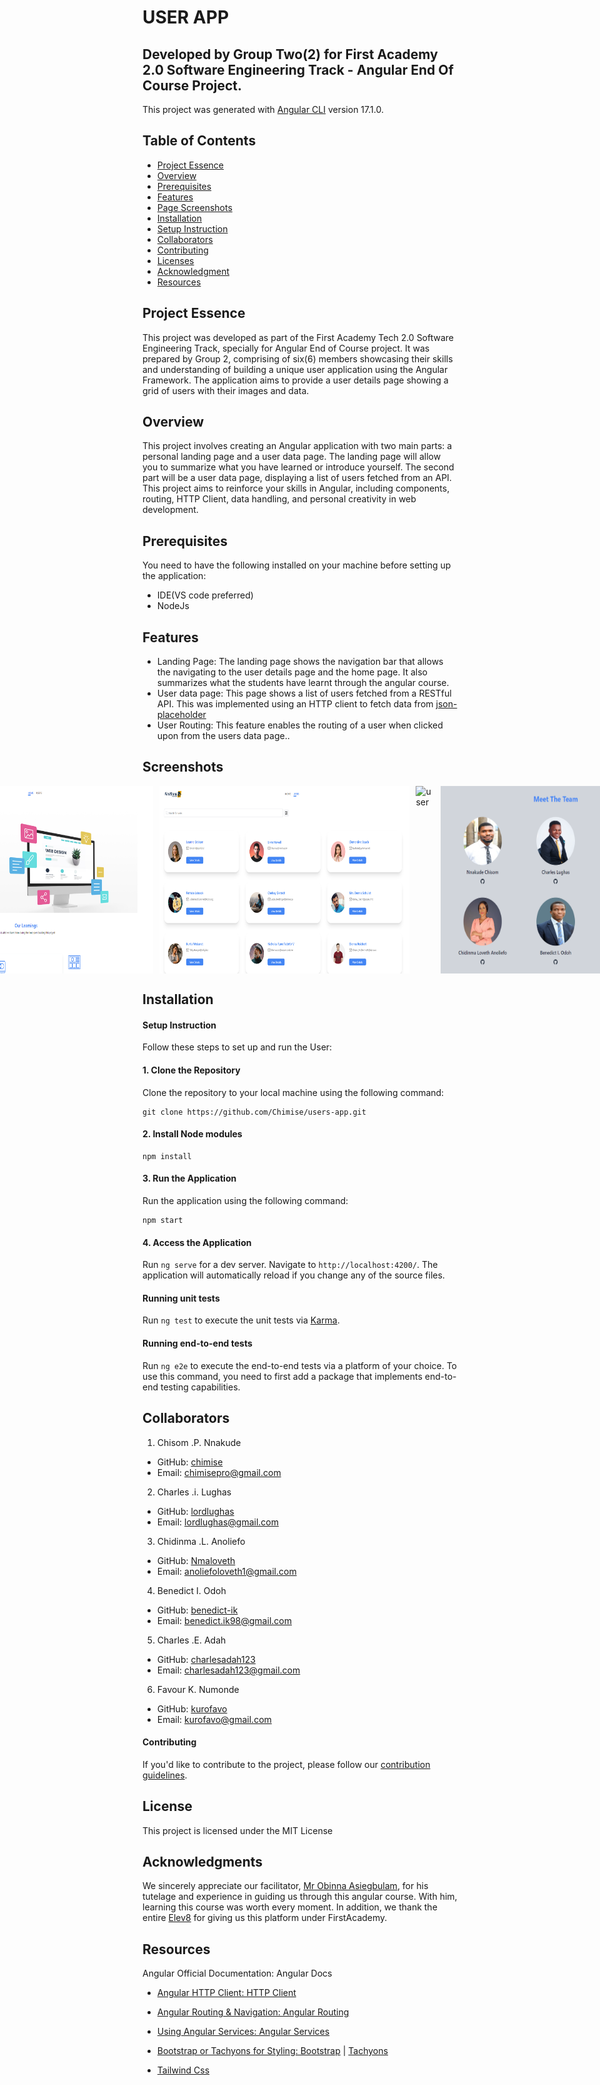 #  USER APP
## Developed by Group Two(2) for First Academy 2.0 Software Engineering Track - Angular End Of Course Project. 
This project was generated with [Angular CLI](https://github.com/angular/angular-cli) version 17.1.0.

## Table of Contents
* [Project Essence](#project-essence)
* [Overview](#overview)
* [Prerequisites](#prerequisites)
* [Features](#features)
* [Page Screenshots](screenshots)
* [Installation](#installation)
* [Setup Instruction](#setup-instruction)
* [Collaborators](#collaborators)
* [Contributing](#contributing)
* [Licenses](#license)
* [Acknowledgment](#acknowledgments)
* [Resources](#resources)

## Project Essence
This project was developed as part of the First Academy Tech 2.0 Software Engineering Track, specially for Angular End of Course project. It was prepared by Group 2, comprising of six(6) members showcasing their skills and understanding of building a unique user application using the Angular Framework. The application aims to provide a user details page showing a grid of users with their images and data.

## Overview
This project involves creating an Angular application with two main parts: a personal
landing page and a user data page. The landing page will allow you to summarize what
you have learned or introduce yourself. The second part will be a user data page,
displaying a list of users fetched from an API. This project aims to reinforce your skills
in Angular, including components, routing, HTTP Client, data handling, and personal
creativity in web development.


## Prerequisites
You need to have the following installed on your machine before setting up the application:
* IDE(VS code preferred)
* NodeJs

## Features
- Landing Page: The landing page shows the navigation bar that allows the navigating to the user details page and the home page. It also summarizes what the students have learnt through the angular course.
- User data page: This page shows a list of users fetched from a RESTful API. This was implemented using an HTTP client to fetch data from [json-placeholder](https://jsonplaceholder.typicode.com/users)
- User Routing: This feature enables the routing of a user when clicked upon from the users data page..

## Screenshots
<div style="display: flex; justify-content: center;">
    <img src="/src/assets/img/homepage.PNG" alt="landing-page" style="width: 400px; height: 300px; margin-right: 10px;">
    <img src="/src/assets/img/user-details.PNG" alt="users-page" style="width: 400px; height: 300px; margin-right: 10px;">
    <img src="/src/assets/img/user.PNG" alt="user" style="width: 400px; height: 300px; margin-right: 10px;"> 
    <img src="/src/assets/img/team-image.PNG" alt="user" style="width: 400px; height: 300px; margin-right: 10px;"> 
</div>


## Installation
#### Setup Instruction
Follow these steps to set up and run the User:

#### 1. Clone the Repository
Clone the repository to your local machine using the following command:
```
git clone https://github.com/Chimise/users-app.git
```
#### 2. Install Node modules
```
npm install
```

#### 3. Run the Application
Run the application using the following command:
```
npm start
```

#### 4. Access the Application
Run `ng serve` for a dev server. Navigate to `http://localhost:4200/`. The application will automatically reload if you change any of the source files.

#### Running unit tests

Run `ng test` to execute the unit tests via [Karma](https://karma-runner.github.io).

#### Running end-to-end tests

Run `ng e2e` to execute the end-to-end tests via a platform of your choice. To use this command, you need to first add a package that implements end-to-end testing capabilities.


## Collaborators
1. Chisom .P. Nnakude
- GitHub: [chimise](https://github.com/chimise)
- Email: chimisepro@gmail.com

2. Charles .i. Lughas
- GitHub: [lordlughas](https://github.com/lordlughas)
- Email: lordlughas@gmail.com

3. Chidinma .L. Anoliefo
- GitHub: [Nmaloveth](https://github.com/nmaloveth)
- Email: anoliefoloveth1@gmail.com

4. Benedict I. Odoh
- GitHub: [benedict-ik](https://github.com/benedict-ik)
- Email: benedict.ik98@gmail.com

5. Charles .E. Adah
- GitHub: [charlesadah123](https://github.com/charlesadah123)
- Email: charlesadah123@gmail.com

6. Favour K. Numonde
- GitHub: [kurofavo](https://github.com/kurofavo)
- Email: kurofavo@gmail.com

#### Contributing
If you'd like to contribute to the project, please follow our [contribution guidelines](https://github.com/chimise/users-app.git).

## License
This project is licensed under the MIT License

## Acknowledgments
We sincerely appreciate our facilitator, [Mr Obinna Asiegbulam](https://github.com/andercelsius), for his tutelage and experience in guiding us through this angular course. With him, learning this course was worth every moment. In addition, we thank the entire [Elev8](https://elev8.com) for giving us this platform under FirstAcademy.

## Resources
Angular Official Documentation: Angular Docs
- [Angular HTTP Client: HTTP Client](https://angular.dev/overview)
- [Angular Routing & Navigation: Angular Routing](https://angular.dev/guide/http)
- [Using Angular Services: Angular Services](https://angular.dev/guide/router-tutorial)
- [Bootstrap or Tachyons for Styling: Bootstrap](https://getboostrap.com) | [Tachyons](https://tachyons.io)

- [Tailwind Css](https://tailwindcss.com/docs/)
